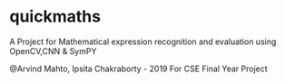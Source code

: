 # quickmaths

A Project for Mathematical expression recognition and evaluation using OpenCV,CNN & SymPY

@Arvind Mahto, Ipsita Chakraborty - 2019
For CSE Final Year Project

